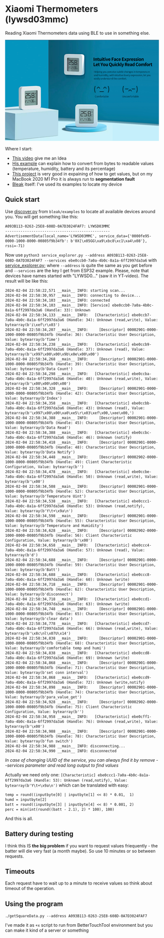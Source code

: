 # Xiaomi Thermometers (lywsd03mmc)

Reading Xiaomi Thermometers data using BLE to use in something else.

![picture](LYWSD03MMC.jpg)

Where I start:
  * [This video](https://youtu.be/ExFxuvfCbAU?si=BxsuaZ9HShyMFUsc) give me an Idea
  * [His example](https://github.com/VolosR/XiaomiBLE) can explain how to convert from bytes to readable values (temperature, humidity, battery and its percentage)
  * [This project](https://github.com/keks51/lywsd03mmc-client) is very good in expaining of how to get values, but on my MacBook 2020 M1 Pro it is always run to **segmentation fault**
  * [Bleak](https://github.com/hbldh/bleak/tree/master) itself: I've used its examples to locate my device

## Quick start

Use [discover.py](https://github.com/hbldh/bleak/blob/master/examples/discover.py) from ```bleak/examples``` to locate all available devices around you. You will get something like this:
```
A093B113-0263-25E8-608D-0A7D3024FAF7: LYWSD03MMC
------------------------------------------------
AdvertisementData(local_name='LYWSD03MMC', service_data={'0000fe95-0000-1000-8000-00805f9b34fb': b'0X[\x05GG\xa9\xbc8\xc1\xa4\x08'}, rssi=-71)
```

Now use ```python3 service_explorer.py --address A093B113-0263-25E8-608D-0A7D3024FAF7 --services ebe0ccb0-7a0a-4b0c-8a1a-6ff2997da3a6``` with [service_explorer.py](https://github.com/hbldh/bleak/blob/master/examples/service_explorer.py); where ```--address``` is quite the same as you get before and ```--services``` are the key I get from ESP32 example. Please, note that devices have names started with "LYWSD0..." (saw it in YT-video). The result will be like this:
```
2024-02-04 22:58:22,571 __main__ INFO: starting scan...
2024-02-04 22:58:30,957 __main__ INFO: connecting to device...
2024-02-04 22:58:34,103 __main__ INFO: connected
2024-02-04 22:58:34,103 __main__ INFO: [Service] ebe0ccb0-7a0a-4b0c-8a1a-6ff2997da3a6 (Handle: 33): Unknown
2024-02-04 22:58:34,133 __main__ INFO:   [Characteristic] ebe0ccb7-7a0a-4b0c-8a1a-6ff2997da3a6 (Handle: 34): Unknown (read,write), Value: bytearray(b'i\xef\r\x03')
2024-02-04 22:58:34,207 __main__ INFO:     [Descriptor] 00002901-0000-1000-8000-00805f9b34fb (Handle: 36): Characteristic User Description, Value: bytearray(b'Time')
2024-02-04 22:58:34,238 __main__ INFO:   [Characteristic] ebe0ccb9-7a0a-4b0c-8a1a-6ff2997da3a6 (Handle: 37): Unknown (read), Value: bytearray(b'\x997\x00\x00\x9b\x0e\x00\x00')
2024-02-04 22:58:34,268 __main__ INFO:     [Descriptor] 00002901-0000-1000-8000-00805f9b34fb (Handle: 39): Characteristic User Description, Value: bytearray(b'Data Count')
2024-02-04 22:58:34,298 __main__ INFO:   [Characteristic] ebe0ccba-7a0a-4b0c-8a1a-6ff2997da3a6 (Handle: 40): Unknown (read,write), Value: bytearray(b'\x00\x00\x00\x00')
2024-02-04 22:58:34,328 __main__ INFO:     [Descriptor] 00002901-0000-1000-8000-00805f9b34fb (Handle: 42): Characteristic User Description, Value: bytearray(b'Index')
2024-02-04 22:58:34,358 __main__ INFO:   [Characteristic] ebe0ccbb-7a0a-4b0c-8a1a-6ff2997da3a6 (Handle: 43): Unknown (read), Value: bytearray(b'\x997\x00\x00\xa0\xe5\r\x03\xef\x00,\xee\x00,')
2024-02-04 22:58:34,388 __main__ INFO:     [Descriptor] 00002901-0000-1000-8000-00805f9b34fb (Handle: 45): Characteristic User Description, Value: bytearray(b'Data Read')
2024-02-04 22:58:34,388 __main__ INFO:   [Characteristic] ebe0ccbc-7a0a-4b0c-8a1a-6ff2997da3a6 (Handle: 46): Unknown (notify)
2024-02-04 22:58:34,418 __main__ INFO:     [Descriptor] 00002901-0000-1000-8000-00805f9b34fb (Handle: 48): Characteristic User Description, Value: bytearray(b'Data Notify')
2024-02-04 22:58:34,448 __main__ INFO:     [Descriptor] 00002902-0000-1000-8000-00805f9b34fb (Handle: 49): Client Characteristic Configuration, Value: bytearray(b'')
2024-02-04 22:58:34,478 __main__ INFO:   [Characteristic] ebe0ccbe-7a0a-4b0c-8a1a-6ff2997da3a6 (Handle: 50): Unknown (read,write), Value: bytearray(b'\x00')
2024-02-04 22:58:34,508 __main__ INFO:     [Descriptor] 00002901-0000-1000-8000-00805f9b34fb (Handle: 52): Characteristic User Description, Value: bytearray(b'Temperature Uint')
2024-02-04 22:58:34,538 __main__ INFO:   [Characteristic] ebe0ccc1-7a0a-4b0c-8a1a-6ff2997da3a6 (Handle: 53): Unknown (read,notify), Value: bytearray(b'Y\t+\x9a\n')
2024-02-04 22:58:34,598 __main__ INFO:     [Descriptor] 00002901-0000-1000-8000-00805f9b34fb (Handle: 55): Characteristic User Description, Value: bytearray(b'Temperature and Humidity')
2024-02-04 22:58:34,628 __main__ INFO:     [Descriptor] 00002902-0000-1000-8000-00805f9b34fb (Handle: 56): Client Characteristic Configuration, Value: bytearray(b'\x00')
2024-02-04 22:58:34,658 __main__ INFO:   [Characteristic] ebe0ccc4-7a0a-4b0c-8a1a-6ff2997da3a6 (Handle: 57): Unknown (read), Value: bytearray(b'd')
2024-02-04 22:58:34,688 __main__ INFO:     [Descriptor] 00002901-0000-1000-8000-00805f9b34fb (Handle: 59): Characteristic User Description, Value: bytearray(b'Batt')
2024-02-04 22:58:34,688 __main__ INFO:   [Characteristic] ebe0ccc8-7a0a-4b0c-8a1a-6ff2997da3a6 (Handle: 60): Unknown (write)
2024-02-04 22:58:34,718 __main__ INFO:     [Descriptor] 00002901-0000-1000-8000-00805f9b34fb (Handle: 62): Characteristic User Description, Value: bytearray(b'disconnect')
2024-02-04 22:58:34,718 __main__ INFO:   [Characteristic] ebe0ccd1-7a0a-4b0c-8a1a-6ff2997da3a6 (Handle: 63): Unknown (write)
2024-02-04 22:58:34,748 __main__ INFO:     [Descriptor] 00002901-0000-1000-8000-00805f9b34fb (Handle: 65): Characteristic User Description, Value: bytearray(b'clear data')
2024-02-04 22:58:34,778 __main__ INFO:   [Characteristic] ebe0ccd7-7a0a-4b0c-8a1a-6ff2997da3a6 (Handle: 66): Unknown (read,write), Value: bytearray(b'\x8c\nl\x07U\x14')
2024-02-04 22:58:34,838 __main__ INFO:     [Descriptor] 00002901-0000-1000-8000-00805f9b34fb (Handle: 68): Characteristic User Description, Value: bytearray(b'comfortable temp and humi')
2024-02-04 22:58:34,838 __main__ INFO:   [Characteristic] ebe0ccd8-7a0a-4b0c-8a1a-6ff2997da3a6 (Handle: 69): Unknown (write)
2024-02-04 22:58:34,868 __main__ INFO:     [Descriptor] 00002901-0000-1000-8000-00805f9b34fb (Handle: 71): Characteristic User Description, Value: bytearray(b'set conn interval')
2024-02-04 22:58:34,868 __main__ INFO:   [Characteristic] ebe0ccd9-7a0a-4b0c-8a1a-6ff2997da3a6 (Handle: 72): Unknown (write,notify)
2024-02-04 22:58:34,898 __main__ INFO:     [Descriptor] 00002901-0000-1000-8000-00805f9b34fb (Handle: 74): Characteristic User Description, Value: bytearray(b'para_value_get')
2024-02-04 22:58:34,928 __main__ INFO:     [Descriptor] 00002902-0000-1000-8000-00805f9b34fb (Handle: 75): Client Characteristic Configuration, Value: bytearray(b'')
2024-02-04 22:58:34,958 __main__ INFO:   [Characteristic] ebe0cff1-7a0a-4b0c-8a1a-6ff2997da3a6 (Handle: 76): Unknown (read,write), Value: bytearray(b'\x00')
2024-02-04 22:58:34,988 __main__ INFO:     [Descriptor] 00002901-0000-1000-8000-00805f9b34fb (Handle: 78): Characteristic User Description, Value: bytearray(b'fun switch')
2024-02-04 22:58:34,988 __main__ INFO: disconnecting...
2024-02-04 22:58:34,990 __main__ INFO: disconnected
```
_In case of changing UUID of the service, you can always find it by remove --services parameter and read long output to find values_

Actually we need only one: ```[Characteristic] ebe0ccc1-7a0a-4b0c-8a1a-6ff2997da3a6 (Handle: 53): Unknown (read,notify), Value: bytearray(b'Y\t+\x9a\n')``` which can be translated with easy:
```
temp = round((inputbyte[0] | inputbyte[1] << 8) * 0.01,  1)
humd = inputbyte[2]
batt = round((inputbyte[3] | inputbyte[4] << 8) * 0.001, 2)
perc = min(int(round((batt - 2.1), 2) * 100), 100)
```

And this is all.

## Battery during testing

I think this IS **the big problem** if you want to request values friequently - the batter will die very fast (a month maybe). So use 10 minutes or so between requests. 

## Timeouts

Each request have to wait up to a minute to receive values so think about timeout of the operation.

## Using the program

```./getSquareData.py --address A093B113-0263-25E8-608D-0A7D3024FAF7```

I've made it as ```+x``` script to run from BetterTouchTool environment but you can make it kind of a server or something
